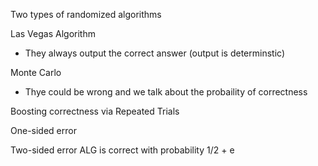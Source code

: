 
Two types of randomized algorithms


Las Vegas Algorithm
- They always output the correct answer (output is determinstic)

Monte Carlo
- Thye could be wrong and we talk about the probaility of correctness


Boosting correctness via Repeated Trials

One-sided error

Two-sided error
ALG is correct with probability 1/2 + e